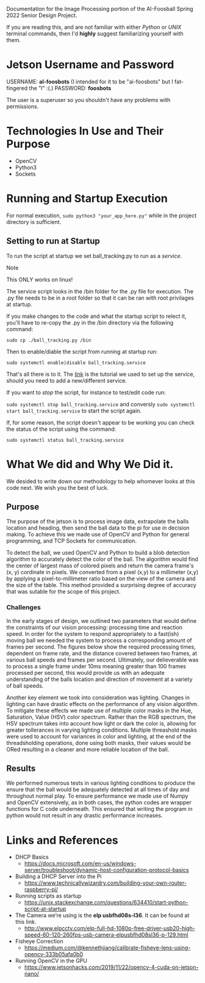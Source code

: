 Documentation for the Image Processing portion of the AI-Foosball Spring 2022 Senior Design Project.

If you are reading this, and are not familiar with either *Python* or *UNIX* terminal commands, then I'd **highly** suggest familiarizing yourself with them.

# Jetson Username and Password
USERNAME: **al-foosbots** (I intended for it to be "ai-foosbots" but I fat-fingered the "l" :(.)
PASSWORD: **foosbots**

The user is a superuser so you shouldn't have any problems with permissions. 

# Technologies In Use and Their Purpose
- OpenCV
- Python3
- Sockets

# Running and Startup Execution
For normal execution, `sudo python3 "your_app_here.py"` while in the project directory is sufficient. 

## Setting to run at Startup
To run the script at startup we set ball_tracking.py to run as a *service*. 

> [!NOTE]
> This ONLY works on linux! 

The service script looks in the /bin folder for the .py file for execution. The .py file needs to be in a root folder so that it can be ran with root privilages at startup. 

If you make changes to the code and what the startup script to relect it, you'll have to re-copy the .py in the /bin directory via the following command:

`sudo cp ./ball_tracking.py /bin`

Then to enable/diable the script from running at startup run: 

`sudo systemctl enable|disable ball_tracking.service`

That's all there is to it. The [link](https://unix.stackexchange.com/questions/634410/start-python-script-at-startup) is the tutorial we used to set up the service, should you need to add a new/different service. 

If you want to *stop* the script, for instance to test/edit code run:

`sudo systemctl stop ball_tracking.service` and conversly `sudo systemctl start ball_tracking.service` to start the script again.

If, for some reason, the script doesn't appear to be working you can check the status of the script using the command:

`sudo systemctl status ball_tracking.service`

# What We did and Why We Did it.
We desided to write down our methodology to help whomever looks at this code next. We wish you the best of luck.

## Purpose
The purpose of the jetson is to process image data, extrapolate the balls location and heading, then send the ball data to the pi for use in decision making. To achieve this we made use of OpenCV and Python for general programming, and TCP Sockets for communication. 

To detect the ball, we used OpenCV and Python to build a blob detection algorithm to accurately detect the color of the ball. The algorithm would find the center of largest mass of colored pixels and return the camera frame's (x, y) cordinate in pixels. We converted from a pixel (x,y) to a millimeter (x,y) by applying a pixel-to-millimeter ratio based on the view of the camera and the size of the table. This method provided a surprising degree of accuracy that was sutable for the scope of this project. 

### Challenges
In the early stages of design, we outlined two parameters that would define the constraints of our vision processing: processing time and reaction speed. In order for the system to respond appropriately to a fast(ish) moving ball we needed the system to process a corresponding amount of frames per second. The figures below show the required processing times, dependent on frame rate, and the distance covered between two frames, at various ball speeds and frames per second. Ultimately, our delieverable was to process a single frame under 10ms meaning greater than 100 frames processed per second, this would provide us with an adequate understanding of the balls location and direction of movement at a variety of ball speeds.

Another key element we took into consideration was lighting. Changes in lighting can have drastic effects on the performance of any vision algorithm. To mitigate these effects we made use of multiple color masks in the Hue, Saturation, Value (HSV) color spectrum. Rather than the RGB spectrum, the HSV spectrum takes into account how light or dark the color is, allowing for greater tollerances in varying lighting conditions. Multiple threashold masks were used to account for variances in color and lighting, at the end of the threadsholding operations, done using both masks, their values would be ORed resulting in a cleaner and more reliable location of the ball. 

## Results 
We performed numerous tests in various lighting conditions to produce the ensure that the ball would be adequately detected at all times of day and throughout normal play. To ensure performance we made use of Numpy and OpenCV extensively, as in both cases, the python codes are wrapper functions for C code underneath. This ensured that writing the program in python would not result in any drastic performance increases. 




# Links and References
- DHCP Basics
	- <https://docs.microsoft.com/en-us/windows-server/troubleshoot/dynamic-host-configuration-protocol-basics>
- Building a DHCP Server into the Pi
	- <https://www.technicallywizardry.com/building-your-own-router-raspberry-pi/>
- Running scripts as startup
	- <https://unix.stackexchange.com/questions/634410/start-python-script-at-startup>
- The Camera we’re using is the **elp usbfhd08s-l36**. It can be found at this link. 
	- <http://www.elpcctv.com/elp-full-hd-1080p-free-driver-usb20-high-speed-60-120-260fps-usb-camera-elpusbfhd08sl36-p-129.html>
- Fisheye Correction
	- <https://medium.com/@kennethjiang/calibrate-fisheye-lens-using-opencv-333b05afa0b0>
- Running OpenCV in the GPU
	- <https://www.jetsonhacks.com/2019/11/22/opencv-4-cuda-on-jetson-nano/>
